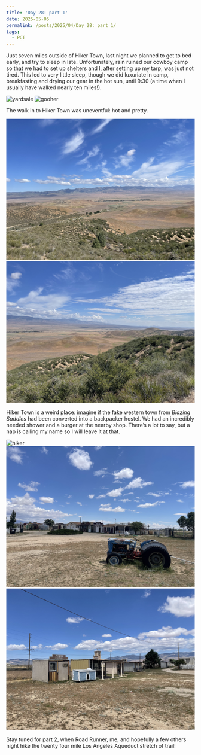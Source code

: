 ```yaml
---
title: 'Day 28: part 1'
date: 2025-05-05
permalink: /posts/2025/04/Day 28: part 1/
tags:
  - PCT
---
```


Just seven miles outside of Hiker Town, last night we planned to get to bed early, and try to sleep in late. Unfortunately, rain ruined our cowboy camp so that we had to set up shelters and l, after setting up my tarp, was just not tired. This led to very little sleep, though we did luxuriate in camp, breakfasting and drying our gear in the hot sun, until 9:30 (a time when I usually have walked nearly ten miles!). 

![yardsale](/images/IMG_4987.jpeg)
![gooher](/images/IMG_4991.jpeg)

The walk in to Hiker Town was uneventful: hot and pretty.

![yardsale](/images/IMG_4993.jpeg)
![gooher](/images/IMG_4995.jpeg)

Hiker Town is a weird place: imagine if the fake western town from *Blazing Saddles* had been converted into a backpacker hostel. We had an incredibly needed shower and a burger at the nearby shop. There’s a lot to say, but a nap is calling my name so I will leave it at that. 

![hiker](/images/IMG_4997.jpeg)
![weird](/images/IMG_4998.jpeg)
![town](/images/IMG_4999.jpeg)

Stay tuned for part 2, when Road Runner, me, and hopefully a few others night hike the twenty four mile Los Angeles Aqueduct stretch of trail!